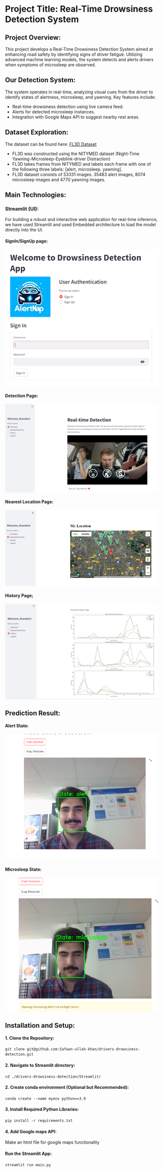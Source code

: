 Project Title: Real-Time Drowsiness Detection System
=====

## Project Overview:

This project develops a Real-Time Drowsiness Detection System aimed at enhancing road safety by identifying signs of driver fatigue. Utilizing advanced machine learning models, the system detects and alerts drivers when symptoms of microsleep are observed.

## Our Detection System:

The system operates in real-time, analyzing visual cues from the driver to identify states of alertness, microsleep, and yawning. Key features include:

- Real-time drowsiness detection using live camera feed.
- Alerts for detected microsleep instances.
- Integration with Google Maps API to suggest nearby rest areas.

## Dataset Exploration:
The dataset can be found here: [FL3D Dataset](https://www.kaggle.com/datasets/matjazmuc/frame-level-driver-drowsiness-detection-fl3d)
- FL3D was constructed using the NITYMED dataset (Night-Time Yawning-Microsleep-Eyeblink-driver Distraction)
- FL3D takes frames from NITYMED and labels each frame with one of the following three labels: [alert, microsleep. yawning].
- FL3D dataset consists of 53331 images. 35483 alert images, 8074 microsleep images and 4770 yawning images.

## Main Technologies:
### Streamlit (UI):
For building a robust and interactive web application for real-time inference, we have used Streamlit and used Embedded architecture to load the model directly into the UI.

#### SignIn/SignUp page:
![](https://github.com/Safwan-ullah-khan/drivers-drowsiness-detection/blob/main/images/SignIn%20page.png)

#### Detection Page:
![](https://github.com/Safwan-ullah-khan/drivers-drowsiness-detection/blob/main/images/Detection%20Page.png)

#### Nearest Location Page:
![](https://github.com/Safwan-ullah-khan/drivers-drowsiness-detection/blob/main/images/Location.png)

#### History Page;
![](https://github.com/Safwan-ullah-khan/drivers-drowsiness-detection/blob/main/images/History.png)

## Prediction Result:
#### Alert State:
![](https://github.com/Safwan-ullah-khan/drivers-drowsiness-detection/blob/main/images/Alert.png)

#### Microsleep State:
![](https://github.com/Safwan-ullah-khan/drivers-drowsiness-detection/blob/main/images/Microsleep%20state.png)


## Installation and Setup:

#### 1. Clone the Repository:
`git clone git@github.com:Safwan-ullah-khan/drivers-drowsiness-detection.git`

#### 2. Navigate to Streamlit directory:
`cd ./drivers-drowsiness-detection/Streamlit/`

#### 2. Create conda environment (Optional but Recommended):
`conda create --name myenv python==3.9`

#### 3. Install Required Python Libraries:
`pip install -r requirements.txt`

#### 4. Add Google maps API:
Make an html file for google maps functionality

#### Run the Streamlit App:
`streamlit run main.py
`
